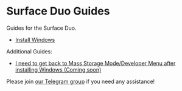 # Surface Duo Guides
Guides for the Surface Duo.

- [Install Windows](https://github.com/WOA-Project/SurfaceDuo-Guides/blob/main/InstallWindows.md)

Additional Guides:

- [I need to get back to Mass Storage Mode/Developer Menu after installing Windows (Coming soon)](/)

Please join [our Telegram group](t.me/duowoa) if you need any assistance!
